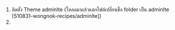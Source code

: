 1. ติดตั้ง Theme adminlte (โหลดมาแล้วแตกไฟล์เปลี่ยนชื่อ folder เป็น adminlte [510831-wongnok-recipes/adminlte])
2. 